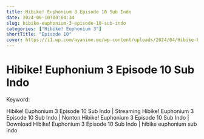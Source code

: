 ```yaml
---
title: Hibike! Euphonium 3 Episode 10 Sub Indo
date: 2024-06-10T00:04:34
slug: hibike-euphonium-3-episode-10-sub-indo
categories: ["Hibike! Euphonium 3"]
shortTitle: "Episode 10"
cover: https://i1.wp.com/ayanime.me/wp-content/uploads/2024/04/Hibike-Euphonium-3-1-768x1085-1.jpg
---
```


# Hibike! Euphonium 3 Episode 10 Sub Indo

<iframe-loader iframe-src1="https://play.ayanime.me/include/fluidplayer/fluidplayer.php?VideoSrc1=https%3A%2F%2Fdrive.google.com%2Ffile%2Fd%2F1koPSrNNEyTD9DYk8kzM7BqT0c6QLp8H9%2Fpreview&VideoType1=video%2Fmp4&VideoQuality1=480p&VideoSrc2=https%3A%2F%2Fdrive.google.com%2Ffile%2Fd%2F1h1DdaqdRs8LIKUic9TDrA4luzjmHM9uN%2Fpreview&VideoType2=video%2Fmp4&VideoQuality2=720p&VideoSrc3=https%3A%2F%2Fdrive.google.com%2Ffile%2Fd%2F1A_A0mYJm97kLNTmbi8v51GDVWeWKuT7R%2Fpreview&VideoType3=video%2Fmp4&VideoQuality3=1080p&VideoSrc4=&VideoType4=&VideoQuality4=&VideoPoster=&VideoTrack1=&kind1=&srclang1=&label1=&default1=&VideoTrack2=&kind2=&srclang2=&label2=&default2=&player=fluid+player&server=Drive+API&api=&width=100%25&height=900px" iframe-src2="https://drive.google.com/file/d/1A_A0mYJm97kLNTmbi8v51GDVWeWKuT7R/preview"></iframe-loader>

Keyword:
<p>Hibike! Euphonium 3 Episode 10 Sub Indo | Streaming Hibike! Euphonium 3 Episode 10 Sub Indo | Nonton Hibike! Euphonium 3 Episode 10 Sub Indo | Download Hibike! Euphonium 3 Episode 10 Sub Indo | hibike euphonium sub indo</p>

